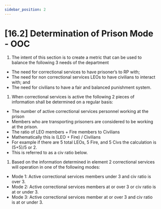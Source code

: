 ```yaml
---
sidebar_position: 2
---
```

# [16.2] Determination of Prison Mode - OOC

1. The intent of this section is to create a metric that can be used to balance the following 3 needs of the department

- The need for correctional services to have prisoner’s to RP with;
- The need for non correctional services LEOs to have civilians to interact with; and
- The need for civilians to have a fair and balanced punishment system.

1. When correctional services is active the following 2 pieces of information shall be determined on a regular basis:

- The number of active correctional services personnel working at the prison
- Members who are transporting prisoners are considered to be working at the prison.
- The ratio of LEO members + Fire members to Civilians
- Mathematically this is (LEO + Fire) / Civilians
- For example if there are 5 total LEOs, 5 Fire, and 5 Civs the calculation is (5+5)/5 or 2.
- This is referred to as a civ ratio below.

1. Based on the information determined in element 2 correctional services will operation in one of the following modes:

- Mode 1: Active correctional services members under 3 and civ ratio is over 3.
- Mode 2: Active correctional services members at or over 3 or civ ratio is at or under 3.
- Mode 3: Active correctional services member at or over 3 and civ ratio is at or under 3.
